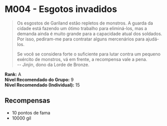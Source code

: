 # M004 - Esgotos invadidos

>Os esgostos de Gariland estão repletos de monstros. A guarda da cidade está fazendo um ótimo trabalho para eliminá-los, mas a demanda ainda é muito grande para a capacidade atual dos soldados. Por isso, pediram-me para contratar alguns mercenários para ajudá-los.
>
>Se você se considera forte o suficiente para lutar contra um pequeno exército de monstros, vá em frente, a recompensa vale a pena.  
-- Jinjin, dono da Lorde de Bronze.

**Rank:** A  
**Nível Recomendado do Grupo:** 9  
**Nível Recomendado (Individual):** 15  

## Recompensas

* 10 pontos de fama
* 10000 gil